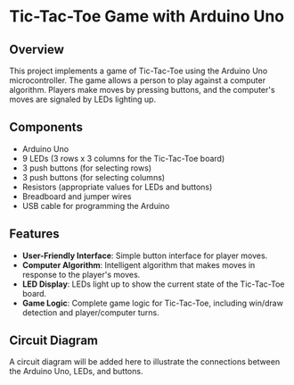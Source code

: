 # Tic-Tac-Toe Game with Arduino Uno

## Overview
This project implements a game of Tic-Tac-Toe using the Arduino Uno microcontroller. The game allows a person to play against a computer algorithm. Players make moves by pressing buttons, and the computer's moves are signaled by LEDs lighting up.

## Components
- Arduino Uno
- 9 LEDs (3 rows x 3 columns for the Tic-Tac-Toe board)
- 3 push buttons (for selecting rows)
- 3 push buttons (for selecting columns)
- Resistors (appropriate values for LEDs and buttons)
- Breadboard and jumper wires
- USB cable for programming the Arduino

## Features
- **User-Friendly Interface**: Simple button interface for player moves.
- **Computer Algorithm**: Intelligent algorithm that makes moves in response to the player's moves.
- **LED Display**: LEDs light up to show the current state of the Tic-Tac-Toe board.
- **Game Logic**: Complete game logic for Tic-Tac-Toe, including win/draw detection and player/computer turns.

## Circuit Diagram
A circuit diagram will be added here to illustrate the connections between the Arduino Uno, LEDs, and buttons.


